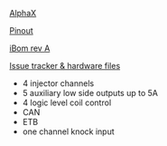 [AlphaX](https://www.alphaxpr.com/)

[Pinout](https://rusefi.com/docs/pinouts/hellen/alphax-4chan/)

[iBom rev A](https://rusefi.com/docs/ibom/alphax_4ch-a-ibom.html)

[Issue tracker & hardware files](https://github.com/rusefi/alphax-4chan)

* 4 injector channels
* 5 auxiliary low side outputs up to 5A
* 4 logic level coil control 
* CAN
* ETB
* one channel knock input